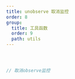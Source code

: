 ```yaml
---
title: unobserve 取消监控
order: 8
group:
  title: 工具函数
  order: 9
  path: utils
---
```



```jsx



// 取消observe监控



```
